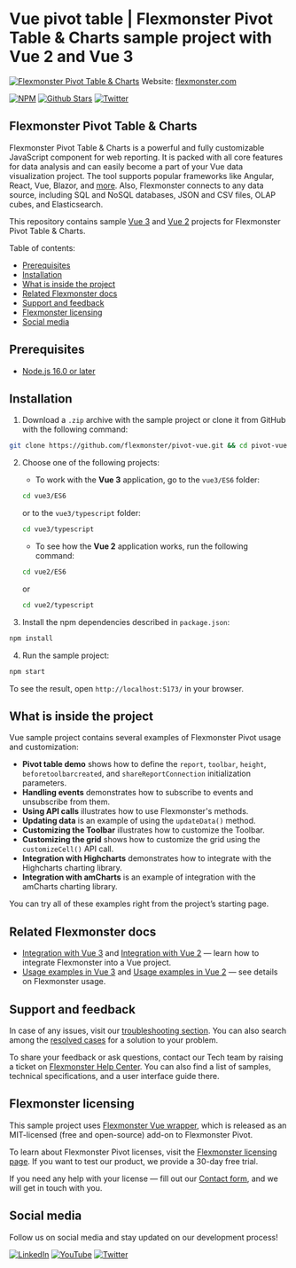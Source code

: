 # Vue pivot table | Flexmonster Pivot Table & Charts sample project with Vue 2 and Vue 3
[![Flexmonster Pivot Table & Charts](https://static.flexmonster.com/uploads/2023/09/08090612/vue.png)](https://www.flexmonster.com?r=gh_vue)
Website: [flexmonster.com](https://www.flexmonster.com?r=gh_vue)

[![NPM](https://img.shields.io/npm/v/vue-flexmonster)](https://www.npmjs.com/package/vue-flexmonster)
[![Github Stars](https://img.shields.io/github/stars/flexmonster?style=social)](https://github.com/flexmonster) [![Twitter](https://img.shields.io/twitter/follow/Flexmonster?style=social)](https://twitter.com/Flexmonster)

## Flexmonster Pivot Table & Charts
Flexmonster Pivot Table & Charts is a powerful and fully customizable JavaScript component for web reporting. It is packed with all core features for data analysis and can easily become a part of your Vue data visualization project. The tool supports popular frameworks like Angular, React, Vue, Blazor, and [more](https://www.flexmonster.com/doc/available-tutorials-integration?r=gh_vue). Also, Flexmonster connects to any data source, including SQL and NoSQL databases, JSON and CSV files, OLAP cubes, and Elasticsearch. 

This repository contains sample [Vue 3](https://vuejs.org/) and [Vue 2](https://v2.vuejs.org/) projects for Flexmonster Pivot Table & Charts.

Table of contents:

* [Prerequisites](#prerequisites)
* [Installation](#installation)
* [What is inside the project](#what-is-inside-the-project)
* [Related Flexmonster docs](#related-flexmonster-docs)
* [Support and feedback](#support-and-feedback)
* [Flexmonster licensing](#flexmonster-licensing)
* [Social media](#social-media)

## Prerequisites

- [Node.js 16.0 or later](https://nodejs.org/en/)

## Installation

1. Download a `.zip` archive with the sample project or clone it from GitHub with the following command:

```bash
git clone https://github.com/flexmonster/pivot-vue.git && cd pivot-vue
```

2. Choose one of the following projects:

    - To work with the **Vue 3** application, go to the `vue3/ES6` folder:

    ```bash
    cd vue3/ES6
    ```
     or to the `vue3/typescript` folder:
    
    ```bash
    cd vue3/typescript
    ```

    - To see how the **Vue 2** application works, run the following command:

    ```bash
    cd vue2/ES6
    ```
    or 
    
    ```bash
    cd vue2/typescript
    ```

3. Install the npm dependencies described in `package.json`:

```bash
npm install
```

4. Run the sample project:

```bash
npm start 
```

To see the result, open `http://localhost:5173/` in your browser.

## What is inside the project

Vue sample project contains several examples of Flexmonster Pivot usage and customization:

- **Pivot table demo** shows how to define the `report`, `toolbar`, `height`, `beforetoolbarcreated`, and `shareReportConnection` initialization parameters. 
- **Handling events** demonstrates how to subscribe to events and unsubscribe from them. 
- **Using API calls** illustrates how to use Flexmonster's methods. 
- **Updating data** is an example of using the `updateData()` method.
- **Customizing the Toolbar** illustrates how to customize the Toolbar.
- **Customizing the grid** shows how to customize the grid using the `customizeCell()` API call.
- **Integration with Highcharts** demonstrates how to integrate with the Highcharts charting library.
- **Integration with amCharts** is an example of integration with the amCharts charting library.
  
You can try all of these examples right from the project’s starting page.

## Related Flexmonster docs

- [Integration with Vue 3](https://www.flexmonster.com/doc/integration-with-vue-3/?r=gh_vue) and [Integration with Vue 2](https://www.flexmonster.com/doc/integration-with-vue-2/?r=gh_vue) — learn how to integrate Flexmonster into a Vue project.
- [Usage examples in Vue 3](https://www.flexmonster.com/doc/usage-examples-vue-3/?r=gh_vue) and [Usage examples in Vue 2](https://www.flexmonster.com/doc/usage-examples-vue-2/?r=gh_vue) — see details on Flexmonster usage.

## Support and feedback

In case of any issues, visit our [troubleshooting section](https://www.flexmonster.com/doc/typical-errors?r=gh_vue). You can also search among the [resolved cases](https://www.flexmonster.com/technical-support?r=gh_vue) for a solution to your problem.

To share your feedback or ask questions, contact our Tech team by raising a ticket on [Flexmonster Help Center](https://www.flexmonster.com/help-center?r=gh_vue). You can also find a list of samples, technical specifications, and a user interface guide there.

## Flexmonster licensing

This sample project uses [Flexmonster Vue wrapper](https://github.com/flexmonster/vue-flexmonster?=gh_vue), which is released as an MIT-licensed (free and open-source) add-on to Flexmonster Pivot.

To learn about Flexmonster Pivot licenses, visit the [Flexmonster licensing page](https://www.flexmonster.com/pivot-table-editions-and-pricing?r=gh_react). 
If you want to test our product, we provide a 30-day free trial.

If you need any help with your license — fill out our [Contact form](https://www.flexmonster.com/contact-our-team?r=gh_react), and we will get in touch with you.

## Social media

Follow us on social media and stay updated on our development process!

[![LinkedIn](https://img.shields.io/badge/LinkedIn-blue?style=for-the-badge&logo=linkedin&logoColor=white)](https://linkedin.com/company/flexmonster) [![YouTube](https://img.shields.io/badge/YouTube-red?style=for-the-badge&logo=youtube&logoColor=white)](https://youtube.com/user/FlexMonsterPivot) [![Twitter](https://img.shields.io/badge/Twitter-blue?style=for-the-badge&logo=twitter&logoColor=white)](https://twitter.com/flexmonster)
